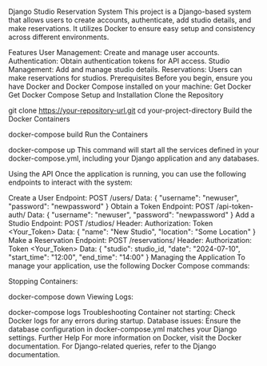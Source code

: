 Django Studio Reservation System
This project is a Django-based system that allows users to create accounts, authenticate, add studio details, and make reservations. It utilizes Docker to ensure easy setup and consistency across different environments.

Features
User Management: Create and manage user accounts.
Authentication: Obtain authentication tokens for API access.
Studio Management: Add and manage studio details.
Reservations: Users can make reservations for studios.
Prerequisites
Before you begin, ensure you have Docker and Docker Compose installed on your machine:
Get Docker
Get Docker Compose
Setup and Installation
Clone the Repository

git clone https://your-repository-url.git
cd your-project-directory
Build the Docker Containers

docker-compose build
Run the Containers

docker-compose up
This command will start all the services defined in your docker-compose.yml, including your Django application and any databases.

Using the API
Once the application is running, you can use the following endpoints to interact with the system:

Create a User
Endpoint: POST /users/
Data:
{
  "username": "newuser",
  "password": "newpassword"
}
Obtain a Token
Endpoint: POST /api-token-auth/
Data:
{
  "username": "newuser",
  "password": "newpassword"
}
Add a Studio
Endpoint: POST /studios/
Header: Authorization: Token <Your_Token>
Data:
{
  "name": "New Studio",
  "location": "Some Location"
}
Make a Reservation
Endpoint: POST /reservations/
Header: Authorization: Token <Your_Token>
Data:
{
  "studio": studio_id,
  "date": "2024-07-10",
  "start_time": "12:00",
  "end_time": "14:00"
}
Managing the Application
To manage your application, use the following Docker Compose commands:

Stopping Containers:

docker-compose down
Viewing Logs:

docker-compose logs
Troubleshooting
Container not starting: Check Docker logs for any errors during startup.
Database issues: Ensure the database configuration in docker-compose.yml matches your Django settings.
Further Help
For more information on Docker, visit the Docker documentation. For Django-related queries, refer to the Django documentation.
